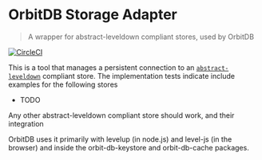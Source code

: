 # OrbitDB Storage Adapter

> A wrapper for abstract-leveldown compliant stores, used by OrbitDB

[![CircleCI](https://circleci.com/gh/orbitdb/orbit-db-storage-adapter.svg?style=svg)](https://circleci.com/gh/orbitdb/orbit-db-storage-adapter)

This is a tool that manages a persistent connection to an [`abstract-leveldown`](https://github.com/Level/abstract-leveldown) compliant store. The implementation tests indicate include examples for the following stores

- TODO

Any other abstract-leveldown compliant store should work, and their integration 

OrbitDB uses it primarily with levelup (in node.js) and level-js (in the browser) and inside the orbit-db-keystore and orbit-db-cache packages.
